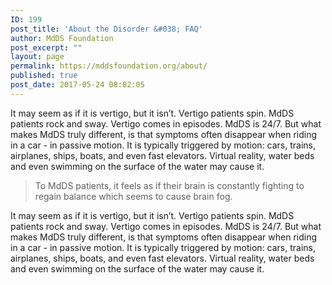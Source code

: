 ```yaml
---
ID: 199
post_title: 'About the Disorder &#038; FAQ'
author: MdDS Foundation
post_excerpt: ""
layout: page
permalink: https://mddsfoundation.org/about/
published: true
post_date: 2017-05-24 08:02:05
---
```

It may seem as if it is vertigo, but it isn’t. Vertigo patients spin. MdDS patients rock and sway. Vertigo comes in episodes. MdDS is 24/7. But what makes MdDS truly different, is that symptoms often disappear when riding in a car - in passive motion. It is typically triggered by motion: cars, trains, airplanes, ships, boats, and even fast elevators. Virtual reality, water beds and even swimming on the surface of the water may cause it.
<blockquote class="inline">To MdDS patients, it feels as if their brain is constantly fighting to regain balance which seems to cause brain fog.</blockquote>
It may seem as if it is vertigo, but it isn’t. Vertigo patients spin. MdDS patients rock and sway. Vertigo comes in episodes. MdDS is 24/7. But what makes MdDS truly different, is that symptoms often disappear when riding in a car - in passive motion. It is typically triggered by motion: cars, trains, airplanes, ships, boats, and even fast elevators. Virtual reality, water beds and even swimming on the surface of the water may cause it.